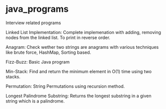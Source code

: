 # java_programs

Interview related programs

Linked List Implementation: Complete implemenation with adding, removing nodes from the linked list. To print in reverse order.

Anagram: Check wether two strings are anagrams with various techniques like brute force, HashMap, Sorting based.

Fizz-Buzz: Basic Java program

Min-Stack: Find and return the minimum element in O(1) time using two stacks.

Permutation: String Permutations using recursion method.

Longest Palindrome Substring: Returns the longest substring in a given string which is a palindrome.
